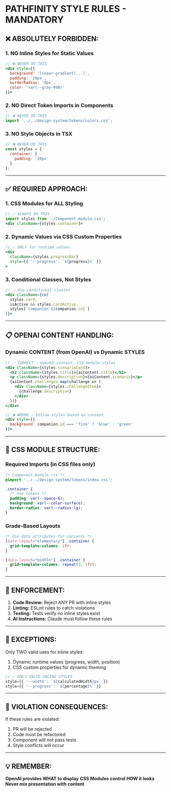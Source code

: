 # PATHFINITY STYLE RULES - MANDATORY

## ❌ ABSOLUTELY FORBIDDEN:

### 1. NO Inline Styles for Static Values
```jsx
// ❌ NEVER DO THIS
<div style={{
  background: 'linear-gradient(...)',
  padding: '20px',
  borderRadius: '8px',
  color: 'var(--gray-900)'
}}>
```

### 2. NO Direct Token Imports in Components
```jsx
// ❌ NEVER DO THIS
import '../../design-system/tokens/colors.css';
```

### 3. NO Style Objects in TSX
```jsx
// ❌ NEVER DO THIS
const styles = {
  container: {
    padding: '20px'
  }
};
```

---

## ✅ REQUIRED APPROACH:

### 1. CSS Modules for ALL Styling
```jsx
// ✅ ALWAYS DO THIS
import styles from './Component.module.css';
<div className={styles.container}>
```

### 2. Dynamic Values via CSS Custom Properties
```jsx
// ✅ ONLY for runtime values
<div
  className={styles.progressBar}
  style={{ '--progress': `${progress}%` }}
>
```

### 3. Conditional Classes, Not Styles
```jsx
// ✅ Use conditional classes
<div className={cn(
  styles.card,
  isActive && styles.cardActive,
  styles[`companion-${companion.id}`]
)}>
```

---

## 📋 OPENAI CONTENT HANDLING:

### Dynamic CONTENT (from OpenAI) vs Dynamic STYLES
```jsx
// ✅ CORRECT - OpenAI content, CSS module styles
<div className={styles.scenarioCard}>
  <h2 className={styles.title}>{aiContent.title}</h2>
  <p className={styles.description}>{aiContent.scenario}</p>
  {aiContent.challenges.map(challenge => (
    <div className={styles.challengeItem}>
      {challenge.description}
    </div>
  ))}
</div>

// ❌ WRONG - Inline styles based on content
<div style={{
  background: companion.id === 'finn' ? 'blue' : 'green'
}}>
```

---

## 🎯 CSS MODULE STRUCTURE:

### Required Imports (in CSS files only)
```css
/* Component.module.css */
@import '../../design-system/tokens/index.css';

.container {
  /* Use tokens */
  padding: var(--space-6);
  background: var(--color-surface);
  border-radius: var(--radius-lg);
}
```

### Grade-Based Layouts
```css
/* Use data attributes for variants */
[data-layout="elementary"] .container {
  grid-template-columns: 1fr;
}

[data-layout="middle"] .container {
  grid-template-columns: repeat(3, 1fr);
}
```

---

## 🚨 ENFORCEMENT:

1. **Code Review:** Reject ANY PR with inline styles
2. **Linting:** ESLint rules to catch violations
3. **Testing:** Tests verify no inline styles exist
4. **AI Instructions:** Claude must follow these rules

---

## 📝 EXCEPTIONS:

Only TWO valid uses for inline styles:
1. Dynamic runtime values (progress, width, position)
2. CSS custom properties for dynamic theming

```jsx
// ✅ ONLY VALID INLINE STYLES
style={{ '--width': `${calculatedWidth}px` }}
style={{ '--progress': `${percentage}%` }}
```

---

## 🔴 VIOLATION CONSEQUENCES:

If these rules are violated:
1. PR will be rejected
2. Code must be refactored
3. Component will not pass tests
4. Style conflicts will occur

---

## 💡 REMEMBER:

**OpenAI provides WHAT to display**
**CSS Modules control HOW it looks**
**Never mix presentation with content**